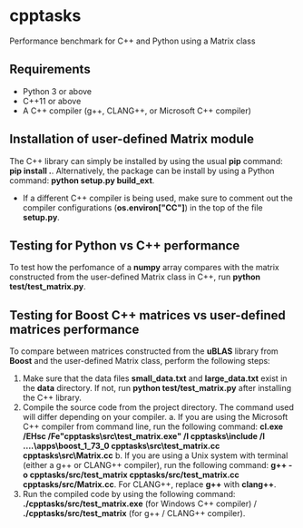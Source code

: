 # cpptasks
Performance benchmark for C++ and Python using a Matrix class

## Requirements
- Python 3 or above
- C++11 or above
- A C++ compiler (g++, CLANG++, or Microsoft C++ compiler)

## Installation of user-defined Matrix module
The C++ library can simply be installed by using the usual **pip** command: **pip install .**.  Alternatively, the package can be install by using a Python command: **python setup.py build_ext**.
- If a different C++ compiler is being used, make sure to comment out the compiler configurations (**os.environ["CC"]**) in the top of the file **setup.py**.

## Testing for Python vs C++ performance
To test how the perfomance of a **numpy** array compares with the matrix constructed from the user-defined Matrix class in C++, run **python test/test_matrix.py**. 

## Testing for Boost C++ matrices vs user-defined matrices performance
To compare between matrices constructed from the **uBLAS** library from **Boost** and the user-defined Matrix class, perform the following steps:
  1. Make sure that the data files **small_data.txt** and **large_data.txt** exist in the **data** directory. If not, run **python test/test_matrix.py** after installing the C++ library.
  2. Compile the source code from the project directory. The command used will differ depending on your compiler. 
    a. If you are using the Microsoft C++ compiler from command line, run the following command: **cl.exe /EHsc /Fe"cpptasks\src\test_matrix.exe" /I cpptasks\include /I ..\..\apps\boost_1_73_0 cpptasks\src\test_matrix.cc cpptasks\src\Matrix.cc**
    b. If you are using a Unix system with terminal (either a g++ or CLANG++ compiler), run the following command: **g++ -o cpptasks/src/test_matrix cpptasks/src/test_matrix.cc cpptasks/src/Matrix.cc**. For CLANG++, replace **g++** with **clang++**.
  3. Run the compiled code by using the following command: **./cpptasks/src/test_matrix.exe** (for Windows C++ compiler) / **./cpptasks/src/test_matrix** (for g++ / CLANG++ compiler).
